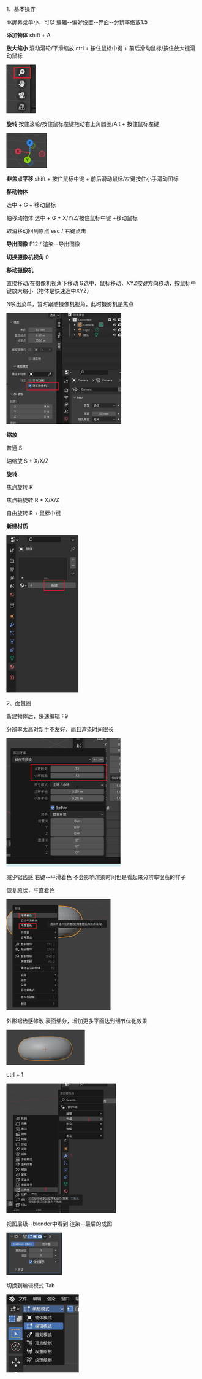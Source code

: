 1、基本操作

`4K`屏幕菜单小，可以 编辑--偏好设置--界面--分辨率缩放1.5



**添加物体** shift + A

**放大缩小** 滚动滑轮/平滑缩放 ctrl + 按住鼠标中键 + 前后滑动鼠标/按住放大键滑动鼠标

<img src="../assets/image-20240112193100370.png" alt="image-20240112193100370" style="zoom:50%;" />

**旋转** 按住滚轮/按住鼠标左键拖动右上角圆圈/Alt + 按住鼠标左键

<img src="../assets/image-20240112193013191.png" alt="image-20240112193013191" style="zoom:50%;" />

**非焦点平移** shift + 按住鼠标中键 + 前后滑动鼠标/左键按住小手滑动图标

**移动物体** 

选中 + G + 移动鼠标

轴移动物体 选中 + G + X/Y/Z/按住鼠标中键 +移动鼠标  

取消移动回到原点 esc / 右键点击

**导出图像** F12 / 渲染--导出图像

**切换摄像机视角** 0

**移动摄像机** 

直接移动/在摄像机视角下移动 G选中，鼠标移动，XYZ按键方向移动，按鼠标中键放大缩小（物体是快速选中XYZ）

N唤出菜单，暂时跟随摄像机视角，此时摄影机是焦点

<img src="../assets/image-20240116130108615.png" alt="image-20240116130108615" style="zoom:33%;" />

**缩放** 

普通 S

轴缩放 S + X/X/Z

**旋转**

焦点旋转 R

焦点轴旋转 R + X/X/Z

自由旋转 R + 鼠标中键

**新建材质**

<img src="../assets/image-20240116131132893.png" alt="image-20240116131132893" style="zoom:40%;" />

2、面包圈

新建物体后，快速编辑 F9

分辨率太高对新手不友好，而且渲染时间很长

<img src="../assets/image-20240118131935154.png" alt="image-20240118131935154" style="zoom:40%;" />

减少锯齿感 右键--平滑着色 不会影响渲染时间但是看起来分辨率很高的样子

恢复原状，平直着色

<img src="../assets/image-20240118132900360.png" alt="image-20240118132900360" style="zoom:33%;" />

外形锯齿感修改 表面细分，增加更多平面达到细节优化效果

<img src="../assets/image-20240118132354789.png" alt="image-20240118132354789" style="zoom:20%;" />

ctrl + 1

<img src="../assets/image-20240118132515081.png" alt="image-20240118132515081" style="zoom:33%;" />

视图层级--blender中看到  渲染--最后的成图

<img src="../assets/image-20240118133224685.png" alt="image-20240118133224685" style="zoom:33%;" />

切换到编辑模式 Tab

<img src="../assets/image-20240123132843893.png" alt="image-20240123132843893" style="zoom:50%;" />